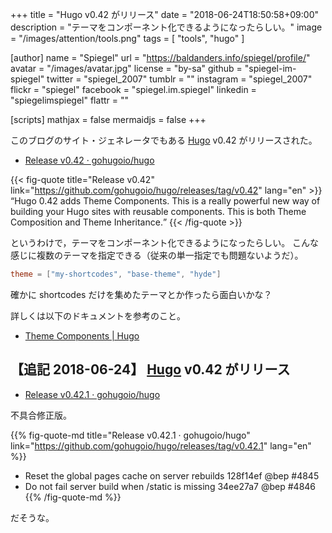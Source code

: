 +++
title = "Hugo v0.42 がリリース"
date = "2018-06-24T18:50:58+09:00"
description = "テーマをコンポーネント化できるようになったらしい。"
image = "/images/attention/tools.png"
tags  = [ "tools", "hugo" ]

[author]
  name      = "Spiegel"
  url       = "https://baldanders.info/spiegel/profile/"
  avatar    = "/images/avatar.jpg"
  license   = "by-sa"
  github    = "spiegel-im-spiegel"
  twitter   = "spiegel_2007"
  tumblr    = ""
  instagram = "spiegel_2007"
  flickr    = "spiegel"
  facebook  = "spiegel.im.spiegel"
  linkedin  = "spiegelimspiegel"
  flattr    = ""

[scripts]
  mathjax = false
  mermaidjs = false
+++

このブログのサイト・ジェネレータでもある [Hugo] v0.42 がリリースされた。

- [Release v0.42 · gohugoio/hugo](https://github.com/gohugoio/hugo/releases/tag/v0.42)

{{< fig-quote title="Release v0.42" link="https://github.com/gohugoio/hugo/releases/tag/v0.42" lang="en" >}}
<q>Hugo 0.42 adds Theme Components. This is a really powerful new way of building your Hugo sites with reusable components. This is both Theme Composition and Theme Inheritance.</q>
{{< /fig-quote >}}

というわけで，テーマをコンポーネント化できるようになったらしい。
こんな感じに複数のテーマを指定できる（従来の単一指定でも問題ないようだ）。

```toml
theme = ["my-shortcodes", "base-theme", "hyde"]
```

確かに shortcodes だけを集めたテーマとか作ったら面白いかな？

詳しくは以下のドキュメントを参考のこと。

- [Theme Components | Hugo](https://gohugo.io/themes/theme-components/)

## 【追記 2018-06-24】 [Hugo] v0.42 がリリース

- [Release v0.42.1 · gohugoio/hugo](https://github.com/gohugoio/hugo/releases/tag/v0.42.1)

不具合修正版。

{{% fig-quote-md title="Release v0.42.1 · gohugoio/hugo" link="https://github.com/gohugoio/hugo/releases/tag/v0.42.1" lang="en" %}}
- Reset the global pages cache on server rebuilds 128f14ef @bep #4845
- Do not fail server build when /static is missing 34ee27a7 @bep #4846
{{% /fig-quote-md %}}

だそうな。

[Hugo]: https://gohugo.io/ "The world’s fastest framework for building websites | Hugo"
